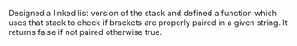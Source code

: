 Designed a linked list version of the stack and defined a function which uses that stack to check if brackets are properly paired in a given string. It returns false if not paired otherwise true. 
